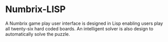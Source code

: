 Numbrix-LISP
============

A Numbrix game play user interface is designed in Lisp enabling users play all twenty-six hard coded boards. An intelligent solver is also design to automatically solve the puzzle.
